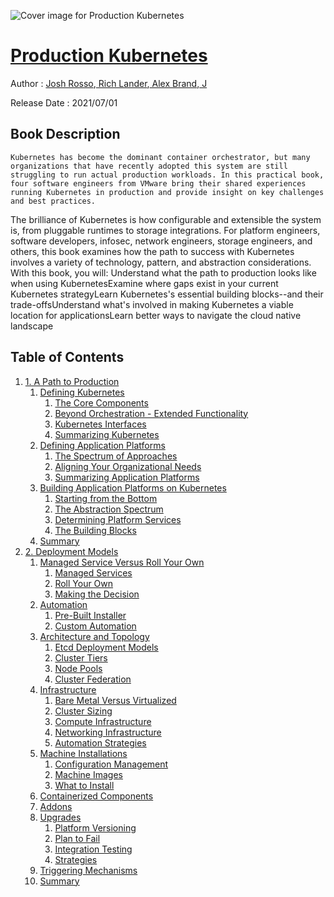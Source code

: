 ![Cover image for Production Kubernetes](https://imgdetail.ebookreading.net/cover/cover/20201212/EB9781492092292.jpg)

[Production Kubernetes](https://ebookreading.net/view/book/Production+Kubernetes-EB9781492092292_1.html "Production Kubernetes")
====================================================================================================================

Author : [Josh Rosso](https://ebookreading.net/search/author/Josh+Rosso),[ 
            Rich Lander](https://ebookreading.net/search/author/+%0D%0A++++++++++++Rich+Lander),[ 
            Alex Brand](https://ebookreading.net/search/author/+%0D%0A++++++++++++Alex+Brand),[ 
            J](https://ebookreading.net/search/author/+%0D%0A++++++++++++J)

Release Date : 2021/07/01

Book Description
-----------------


    
    Kubernetes has become the dominant container orchestrator, but many organizations that have recently adopted this system are still struggling to run actual production workloads. In this practical book, four software engineers from VMware bring their shared experiences running Kubernetes in production and provide insight on key challenges and best practices.
The brilliance of Kubernetes is how configurable and extensible the system is, from pluggable runtimes to storage integrations. For platform engineers, software developers, infosec, network engineers, storage engineers, and others, this book examines how the path to success with Kubernetes involves a variety of technology, pattern, and abstraction considerations.
With this book, you will:
Understand what the path to production looks like when using KubernetesExamine where gaps exist in your current Kubernetes strategyLearn Kubernetes's essential building blocks--and their trade-offsUnderstand what's involved in making Kubernetes a viable location for applicationsLearn better ways to navigate the cloud native landscape
  

Table of Contents
-----------------

1. [1. A Path to Production](https://ebookreading.net/view/book/Production+Kubernetes-EB9781492092292_5.html#chapter1)
    1. [Defining Kubernetes](https://ebookreading.net/view/book/Production+Kubernetes-EB9781492092292_5.html#idm45549611616568)
        1. [The Core Components](https://ebookreading.net/view/book/Production+Kubernetes-EB9781492092292_5.html#idm45549611688216)
        1. [Beyond Orchestration - Extended Functionality](https://ebookreading.net/view/book/Production+Kubernetes-EB9781492092292_5.html#idm45549609728024)
        1. [Kubernetes Interfaces](https://ebookreading.net/view/book/Production+Kubernetes-EB9781492092292_5.html#idm45549607411688)
        1. [Summarizing Kubernetes](https://ebookreading.net/view/book/Production+Kubernetes-EB9781492092292_5.html#idm45549608837096)
    1. [Defining Application Platforms](https://ebookreading.net/view/book/Production+Kubernetes-EB9781492092292_5.html#idm45549611024840)
        1. [The Spectrum of Approaches](https://ebookreading.net/view/book/Production+Kubernetes-EB9781492092292_5.html#idm45549611891592)
        1. [Aligning Your Organizational Needs](https://ebookreading.net/view/book/Production+Kubernetes-EB9781492092292_5.html#idm45549606912280)
        1. [Summarizing Application Platforms](https://ebookreading.net/view/book/Production+Kubernetes-EB9781492092292_5.html#idm45549606899720)
    1. [Building Application Platforms on Kubernetes](https://ebookreading.net/view/book/Production+Kubernetes-EB9781492092292_5.html#idm45549606894328)
        1. [Starting from the Bottom](https://ebookreading.net/view/book/Production+Kubernetes-EB9781492092292_5.html#idm45549606868232)
        1. [The Abstraction Spectrum](https://ebookreading.net/view/book/Production+Kubernetes-EB9781492092292_5.html#idm45549606857496)
        1. [Determining Platform Services](https://ebookreading.net/view/book/Production+Kubernetes-EB9781492092292_5.html#idm45549606848968)
        1. [The Building Blocks](https://ebookreading.net/view/book/Production+Kubernetes-EB9781492092292_5.html#idm45549606839352)
    1. [Summary](https://ebookreading.net/view/book/Production+Kubernetes-EB9781492092292_5.html#idm45549606893832)
1. [2. Deployment Models](https://ebookreading.net/view/book/Production+Kubernetes-EB9781492092292_6.html#chapter2)
    1. [Managed Service Versus Roll Your Own](https://ebookreading.net/view/book/Production+Kubernetes-EB9781492092292_6.html#idm45549606801304)
        1. [Managed Services](https://ebookreading.net/view/book/Production+Kubernetes-EB9781492092292_6.html#idm45549606798552)
        1. [Roll Your Own](https://ebookreading.net/view/book/Production+Kubernetes-EB9781492092292_6.html#idm45549606794664)
        1. [Making the Decision](https://ebookreading.net/view/book/Production+Kubernetes-EB9781492092292_6.html#idm45549606789112)
    1. [Automation](https://ebookreading.net/view/book/Production+Kubernetes-EB9781492092292_6.html#idm45549606776472)
        1. [Pre-Built Installer](https://ebookreading.net/view/book/Production+Kubernetes-EB9781492092292_6.html#idm45549606773256)
        1. [Custom Automation](https://ebookreading.net/view/book/Production+Kubernetes-EB9781492092292_6.html#idm45549606770936)
    1. [Architecture and Topology](https://ebookreading.net/view/book/Production+Kubernetes-EB9781492092292_6.html#idm45549606761112)
        1. [Etcd Deployment Models](https://ebookreading.net/view/book/Production+Kubernetes-EB9781492092292_6.html#idm45549606758776)
        1. [Cluster Tiers](https://ebookreading.net/view/book/Production+Kubernetes-EB9781492092292_6.html#idm45549606747960)
        1. [Node Pools](https://ebookreading.net/view/book/Production+Kubernetes-EB9781492092292_6.html#idm45549606736936)
        1. [Cluster Federation](https://ebookreading.net/view/book/Production+Kubernetes-EB9781492092292_6.html#idm45549606731192)
    1. [Infrastructure](https://ebookreading.net/view/book/Production+Kubernetes-EB9781492092292_6.html#idm45549606695384)
        1. [Bare Metal Versus Virtualized](https://ebookreading.net/view/book/Production+Kubernetes-EB9781492092292_6.html#idm45549606687272)
        1. [Cluster Sizing](https://ebookreading.net/view/book/Production+Kubernetes-EB9781492092292_6.html#idm45549606686648)
        1. [Compute Infrastructure](https://ebookreading.net/view/book/Production+Kubernetes-EB9781492092292_6.html#idm45549606646392)
        1. [Networking Infrastructure](https://ebookreading.net/view/book/Production+Kubernetes-EB9781492092292_6.html#idm45549606625816)
        1. [Automation Strategies](https://ebookreading.net/view/book/Production+Kubernetes-EB9781492092292_6.html#idm45549606613480)
    1. [Machine Installations](https://ebookreading.net/view/book/Production+Kubernetes-EB9781492092292_6.html#idm45549606694792)
        1. [Configuration Management](https://ebookreading.net/view/book/Production+Kubernetes-EB9781492092292_6.html#idm45549606581112)
        1. [Machine Images](https://ebookreading.net/view/book/Production+Kubernetes-EB9781492092292_6.html#idm45549606577096)
        1. [What to Install](https://ebookreading.net/view/book/Production+Kubernetes-EB9781492092292_6.html#idm45549606572712)
    1. [Containerized Components](https://ebookreading.net/view/book/Production+Kubernetes-EB9781492092292_6.html#idm45549606555272)
    1. [Addons](https://ebookreading.net/view/book/Production+Kubernetes-EB9781492092292_6.html#idm45549606548840)
    1. [Upgrades](https://ebookreading.net/view/book/Production+Kubernetes-EB9781492092292_6.html#idm45549606548248)
        1. [Platform Versioning](https://ebookreading.net/view/book/Production+Kubernetes-EB9781492092292_6.html#idm45549606533096)
        1. [Plan to Fail](https://ebookreading.net/view/book/Production+Kubernetes-EB9781492092292_6.html#idm45549606529832)
        1. [Integration Testing](https://ebookreading.net/view/book/Production+Kubernetes-EB9781492092292_6.html#idm45549606526040)
        1. [Strategies](https://ebookreading.net/view/book/Production+Kubernetes-EB9781492092292_6.html#idm45549606520504)
    1. [Triggering Mechanisms](https://ebookreading.net/view/book/Production+Kubernetes-EB9781492092292_6.html#idm45549606477560)
    1. [Summary](https://ebookreading.net/view/book/Production+Kubernetes-EB9781492092292_6.html#idm45549606472632)
